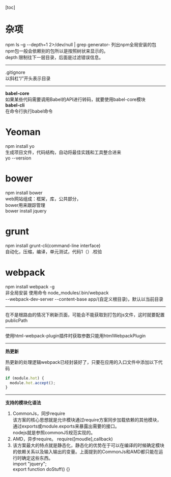 [toc]
# 杂项
npm  ls  –g  --depth=1 2>/dev/null | grep generator-
列出npm全局安装的包   
npm包一般会依赖别的包所以是按照树状来显示的。    
depth 限制往下一层目录，后面是过滤错误信息。 

---
.gitignore  
以斜杠“/”开头表示目录

----------
**babel-core**    
如果某些代码需要调用Babel的API进行转码，就要使用babel-core模块    
**babel-cli**   
在命令行执行babel命令

# Yeoman  
npm install yo  
生成项目文件，代码结构，自动将最佳实践和工具整合进来  
yo --version 

# bower
npm install bower    
web网站组成：框架，库，公共部分，  
bower用来跟踪管理   
bower install jquery

# grunt  
npm install grunt-cli(command-line interface)  
自动化，压缩，编译，单元测试，代码1（）.校验  

# webpack  
npm install webpack -g    
非全局安装 使用命令 node_modules/.bin/webpack  
--webpack-dev-server --content-base app/(自定义根目录)，默认以当前目录  

---
在不是根路由的情况下刷新页面，可能会不能获取到打包的js文件，这时就要配置publicPath

---
使用html-webpack-plugin插件时获取参数只能用htmlWebpackPlugin  

---
**热更新** 

热更新的处理逻辑webpack已经封装好了，只要在应用的入口文件中添加以下代码  
```javascript
if (module.hot) {  
  module.hot.accept();
}
```

---
**支持的模块化语法**   
1. CommonJs，同步require   
该方案的核心思想就是允许模块通过require方案同步加载依赖的其他模块，通过exports或module.exports来暴露出需要的接口。  
nodejs就是参照commonJS规范实现的。  
2. AMD，异步require。
require([moudle],callback)
3. 该方案最大的特点就是静态化，静态化的优势在于可以在编译的时候确定模块的依赖关系以及输入输出的变量。上面提到的CommonJs和AMD都只能在运行时确定这些东西。  
import "jquery";  
export function doStuff() {}

